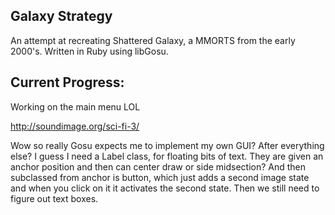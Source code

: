 Galaxy Strategy
-----------------

An attempt at recreating Shattered Galaxy, a MMORTS from the early 2000's. Written in Ruby using libGosu.

Current Progress:
-------------------

Working on the main menu LOL

http://soundimage.org/sci-fi-3/

Wow so really Gosu expects me to implement my own GUI? After everything else?
I guess I need a Label class, for floating bits of text. They are given an anchor position and then can center draw or side midsection?
And then subclassed from anchor is button, which just adds a second image state and when you click on it it activates the second state.
Then we still need to figure out text boxes.
